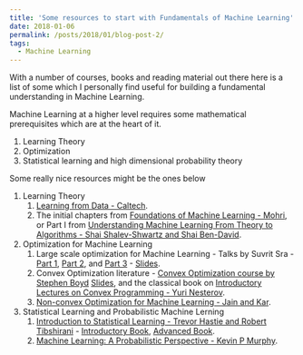 ```yaml
---
title: 'Some resources to start with Fundamentals of Machine Learning'
date: 2018-01-06
permalink: /posts/2018/01/blog-post-2/
tags:
  - Machine Learning
---
```


With a number of courses, books and reading material out there here is a list of some which I personally find useful for building a fundamental understanding in Machine Learning.

Machine Learning at a higher level requires some mathematical prerequisites which are at the heart of it.
1. Learning Theory
2. Optimization
3. Statistical learning and high dimensional probability theory

Some really nice resources might be the ones below
1. Learning Theory
	1. [Learning from Data - Caltech](https://www.youtube.com/watch?v=mbyG85GZ0PI&list=PLD63A284B7615313A).
	2. The initial chapters from [Foundations of Machine Learning - Mohri](https://cs.nyu.edu/~mohri/mlbook/), or Part I from [Understanding Machine Learning From Theory to Algorithms - Shai Shalev-Shwartz and Shai Ben-David](http://www.cs.huji.ac.il/~shais/UnderstandingMachineLearning/understanding-machine-learning-theory-algorithms.pdf).
2. Optimization for Machine Learning
	1. Large scale optimization for Machine Learning - Talks by Suvrit Sra - [Part 1](https://www.youtube.com/watch?v=AYcfpq5hH5g), [Part 2](https://www.youtube.com/watch?v=rNwkvvm2Hes), and [Part 3](https://www.youtube.com/watch?v=YwaWFto9KoQ) - [Slides](http://optml.mit.edu/teach/msr2015/index.html).
	2. Convex Optimization literature - [Convex Optimization course by Stephen Boyd](https://www.youtube.com/watch?v=McLq1hEq3UY&list=PL3940DD956CDF0622) [Slides](http://mlss11.bordeaux.inria.fr/docs/mlss11Bordeaux_Vandenberghe.pdf), and the classical book on [Introductory Lectures on Convex Programming - Yuri Nesterov](http://citeseerx.ist.psu.edu/viewdoc/download?doi=10.1.1.693.855&rep=rep1&type=pdf).
	3. [Non-convex Optimization for Machine Learning - Jain and Kar](https://arxiv.org/pdf/1712.07897.pdf).
3. Statistical Learning and Probabilistic Machine Lerning
	1. [Introduction to Statistical Learning - Trevor Hastie and Robert Tibshirani](https://www.youtube.com/user/dataschool/playlists?sort=dd&view=50&shelf_id=4) - [Introductory Book](http://www-bcf.usc.edu/~gareth/ISL/ISLR\%20First\%20Printing.pdf), [Advanced Book](https://web.stanford.edu/~hastie/Papers/ESLII.pdf).
	2. [Machine Learning: A Probabilistic Perspective - Kevin P Murphy](http://dsd.future-lab.cn/members/2015nlp/Machine_Learning.pdf).